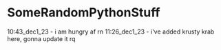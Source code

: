 # SomeRandomPythonStuff
10:43_dec1_23 - i am hungry af rn
11:26_dec1_23 - i've added krusty krab here, gonna update it rq

